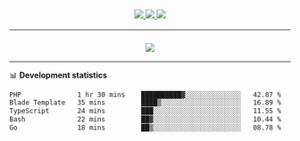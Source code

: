 <h3 align="center">
  <a href="https://github.com/hwalker928">
      <img src="https://img.shields.io/github/followers/hwalker928?label=Followers&style=for-the-badge&color=lightblue">
  </a>
  <a href="https://harryw.link/discord" alt="Discord">
      <img src="https://img.shields.io/discord/738451951758606336?label=discord&style=for-the-badge&color=lightblue"/>
  </a>
  <a href="https://harryw.link/sparked" alt="Sparked Host">
      <img src="https://img.shields.io/static/v1?label=Sponsor&message=Sparked%20Host&color=yellow&style=for-the-badge"/>
  </a>
</h3>

<hr>


<h3 align="center">
  <a href="https://github.com/hwalker928">
      <img src="https://github-profile-trophy.vercel.app/?username=hwalker928&no-bg=true&no-frame=true">
  </a>
</h3>


<hr>

📊 **Development statistics**

<!--START_SECTION:waka-->

```txt
PHP              1 hr 30 mins    ██████████▓░░░░░░░░░░░░░░   42.87 %
Blade Template   35 mins         ████▒░░░░░░░░░░░░░░░░░░░░   16.89 %
TypeScript       24 mins         ███░░░░░░░░░░░░░░░░░░░░░░   11.55 %
Bash             22 mins         ██▓░░░░░░░░░░░░░░░░░░░░░░   10.44 %
Go               18 mins         ██▒░░░░░░░░░░░░░░░░░░░░░░   08.78 %
```

<!--END_SECTION:waka-->
